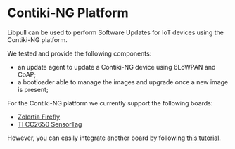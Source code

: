 # Contiki-NG Platform

Libpull can be used to perform Software Updates for IoT devices using the Contiki-NG platform.

We tested and provide the following components:

* an update agent to update a Contiki-NG device using 6LoWPAN and CoAP;
* a bootloader able to manage the images and upgrade once a new image is present;

For the Contiki-NG platform we currently support the following boards:

* [Zolertia Firefly](https://zolertia.io/product/firefly/)
* [TI CC2650 SensorTag](http://www.ti.com/tool/cc2650stk)

However, you can easily integrate another board by following [this
tutorial](new_board.html).
